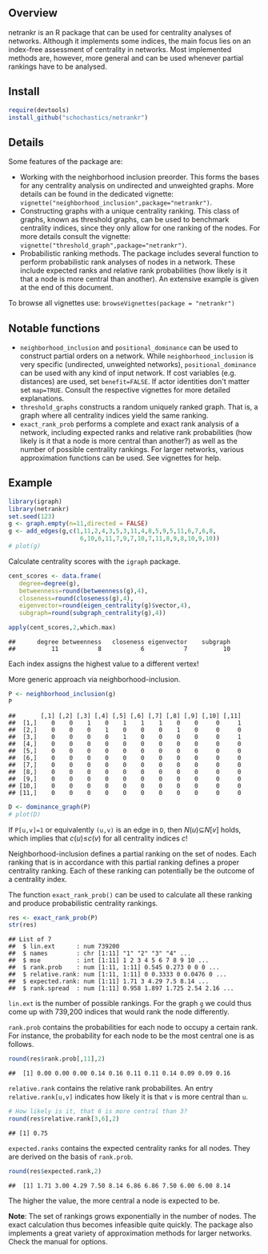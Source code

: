 
Overview
--------

netrankr is an R package that can be used for centrality analyses of networks. Although it implements some indices, the main focus lies on an index-free assessment of centrality in networks. Most implemented methods are, however, more general and can be used whenever partial rankings have to be analysed.

Install
-------

``` r
require(devtools)
install_github("schochastics/netrankr")
```

Details
-------

Some features of the package are:

-   Working with the neighborhood inclusion preorder. This forms the bases for any centrality analysis on undirected and unweighted graphs. More details can be found in the dedicated vignette: `vignette("neighborhood_inclusion",package="netrankr")`.
-   Constructing graphs with a unique centrality ranking. This class of graphs, known as threshold graphs, can be used to benchmark centrality indices, since they only allow for one ranking of the nodes. For more details consult the vignette: `vignette("threshold_graph",package="netrankr")`.
-   Probabilistic ranking methods. The package includes several function to perform probabilistic rank analyses of nodes in a network. These include expected ranks and relative rank probabilities (how likely is it that a node is more central than another). An extensive example is given at the end of this document.

To browse all vignettes use: `browseVignettes(package = "netrankr")`

Notable functions
-----------------

-   `neighborhood_inclusion` and `positional_dominance` can be used to construct partial orders on a network. While `neighborhood_inclusion` is very specific (undirected, unweighted networks), `positional_dominance` can be used with any kind of input network. If cost variables (e.g. distances) are used, set `benefit=FALSE`. If actor identities don't matter set `map=TRUE`. Consult the respective vignettes for more detailed explanations.
-   `threshold_graphs` constructs a random uniquely ranked graph. That is, a graph where all centrality indices yield the same ranking.
-   `exact_rank_prob` performs a complete and exact rank analysis of a network, including expected ranks and relative rank probabilities (how likely is it that a node is more central than another?) as well as the number of possible centrality rankings. For larger networks, various approximation functions can be used. See vignettes for help.

Example
-------

``` r
library(igraph)
library(netrankr)
set.seed(123)
g <- graph.empty(n=11,directed = FALSE)
g <- add_edges(g,c(1,11,2,4,3,5,3,11,4,8,5,9,5,11,6,7,6,8,
                    6,10,6,11,7,9,7,10,7,11,8,9,8,10,9,10))
# plot(g)
```

Calculate centrality scores with the `igraph` package.

``` r
cent_scores <- data.frame(
   degree=degree(g),
   betweenness=round(betweenness(g),4),
   closeness=round(closeness(g),4),
   eigenvector=round(eigen_centrality(g)$vector,4),
   subgraph=round(subgraph_centrality(g),4))

apply(cent_scores,2,which.max)
```

    ##      degree betweenness   closeness eigenvector    subgraph 
    ##          11           8           6           7          10

Each index assigns the highest value to a different vertex!

More generic approach via neighborhood-inclusion.

``` r
P <- neighborhood_inclusion(g)
P
```

    ##       [,1] [,2] [,3] [,4] [,5] [,6] [,7] [,8] [,9] [,10] [,11]
    ##  [1,]    0    0    1    0    1    1    1    0    0     0     1
    ##  [2,]    0    0    0    1    0    0    0    1    0     0     0
    ##  [3,]    0    0    0    0    1    0    0    0    0     0     1
    ##  [4,]    0    0    0    0    0    0    0    0    0     0     0
    ##  [5,]    0    0    0    0    0    0    0    0    0     0     0
    ##  [6,]    0    0    0    0    0    0    0    0    0     0     0
    ##  [7,]    0    0    0    0    0    0    0    0    0     0     0
    ##  [8,]    0    0    0    0    0    0    0    0    0     0     0
    ##  [9,]    0    0    0    0    0    0    0    0    0     0     0
    ## [10,]    0    0    0    0    0    0    0    0    0     0     0
    ## [11,]    0    0    0    0    0    0    0    0    0     0     0

``` r
D <- dominance_graph(P)
# plot(D)
```

If `P[u,v]=1` or equivalently `(u,v)` is an edge in `D`, then *N*(*u*)⊆*N*\[*v*\] holds, which implies that *c*(*u*)≤*c*(*v*) for all centrality indices *c*!

Neighborhood-inclusion defines a partial ranking on the set of nodes. Each ranking that is in accordance with this partial ranking defines a proper centrality ranking. Each of these ranking can potentially be the outcome of a centrality index.

The function `exact_rank_prob()` can be used to calculate all these ranking and produce probabilistic centrality rankings.

``` r
res <- exact_rank_prob(P)
str(res)
```

    ## List of 7
    ##  $ lin.ext      : num 739200
    ##  $ names        : chr [1:11] "1" "2" "3" "4" ...
    ##  $ mse          : int [1:11] 1 2 3 4 5 6 7 8 9 10 ...
    ##  $ rank.prob    : num [1:11, 1:11] 0.545 0.273 0 0 0 ...
    ##  $ relative.rank: num [1:11, 1:11] 0 0.3333 0 0.0476 0 ...
    ##  $ expected.rank: num [1:11] 1.71 3 4.29 7.5 8.14 ...
    ##  $ rank.spread  : num [1:11] 0.958 1.897 1.725 2.54 2.16 ...

`lin.ext` is the number of possible rankings. For the graph `g` we could thus come up with 739,200 indices that would rank the node differently.

`rank.prob` contains the probabilities for each node to occupy a certain rank. For instance, the probability for each node to be the most central one is as follows.

``` r
round(res$rank.prob[,11],2)
```

    ##  [1] 0.00 0.00 0.00 0.14 0.16 0.11 0.11 0.14 0.09 0.09 0.16

`relative.rank` contains the relative rank probabilites. An entry `relative.rank[u,v]` indicates how likely it is that `v` is more central than `u`.

``` r
# How likely is it, that 6 is more central than 3?
round(res$relative.rank[3,6],2)
```

    ## [1] 0.75

`expected.ranks` contains the expected centrality ranks for all nodes. They are derived on the basis of `rank.prob`.

``` r
round(res$expected.rank,2)
```

    ##  [1] 1.71 3.00 4.29 7.50 8.14 6.86 6.86 7.50 6.00 6.00 8.14

The higher the value, the more central a node is expected to be.

**Note**: The set of rankings grows exponentially in the number of nodes. The exact calculation thus becomes infeasible quite quickly. The package also implements a great variety of approximation methods for larger networks. Check the manual for options.
